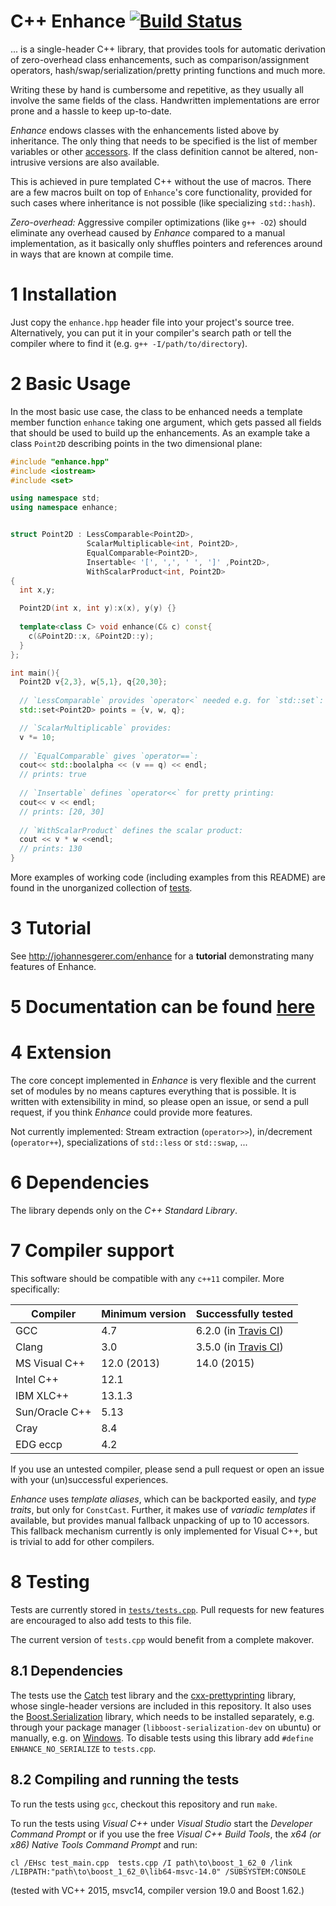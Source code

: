 # C++ Enhance [![Build Status](https://travis-ci.org/johannesgerer/Enhance.svg?branch=master)](https://travis-ci.org/johannesgerer/Enhance)

... is a single-header C++ library, that provides tools for
automatic derivation of zero-overhead class enhancements, such as
comparison/assignment operators, hash/swap/serialization/pretty
printing functions and much more.

Writing these by hand is cumbersome and repetitive, as they usually
all involve the same fields of the class. Handwritten implementations
are error prone and a hassle to keep up-to-date.

*Enhance* endows classes with the enhancements listed above by
inheritance. The only thing that needs to be specified is the list of
member variables or other [accessors](Documentation.md#2-accessors). If the class
definition cannot be altered, non-intrusive versions are also
available.

This is achieved in pure templated C++ without the use of
macros. There are a few macros built on top of `Enhance`'s core
functionality, provided for such cases where inheritance is not
possible (like specializing `std::hash`).

*Zero-overhead:* Aggressive compiler optimizations (like `g++ -O2`)
should eliminate any overhead caused by *Enhance* compared to a manual
implementation, as it basically only shuffles pointers and references
around in ways that are known at compile time.


# 1 Installation

Just copy the `enhance.hpp` header file into your project's source
tree. Alternatively, you can put it in your compiler's search
path or tell the compiler where to find it (e.g. `g++
-I/path/to/directory`).

# 2 Basic Usage

In the most basic use case, the class to be enhanced needs a template
member function `enhance` taking one argument, which gets passed all
fields that should be used to build up the enhancements. As an example
take a class `Point2D` describing points in the two dimensional plane:


```c++
#include "enhance.hpp"
#include <iostream>
#include <set>

using namespace std;
using namespace enhance;


struct Point2D : LessComparable<Point2D>,
                 ScalarMultiplicable<int, Point2D>,
                 EqualComparable<Point2D>,
                 Insertable< '[', ',', ' ', ']' ,Point2D>,
                 WithScalarProduct<int, Point2D>
{
  int x,y;

  Point2D(int x, int y):x(x), y(y) {}
  
  template<class C> void enhance(C& c) const{
    c(&Point2D::x, &Point2D::y);
  }
};

int main(){
  Point2D v{2,3}, w{5,1}, q{20,30};
  
  // `LessComparable` provides `operator<` needed e.g. for `std::set`:
  std::set<Point2D> points = {v, w, q};

  // `ScalarMultiplicable` provides:
  v *= 10;
  
  // `EqualComparable` gives `operator==`:
  cout<< std::boolalpha << (v == q) << endl;
  // prints: true
  
  // `Insertable` defines `operator<<` for pretty printing:
  cout<< v << endl;
  // prints: [20, 30]
  
  // `WithScalarProduct` defines the scalar product:
  cout << v * w <<endl;
  // prints: 130 
}

```

More examples of working code (including examples from this README)
are found in the unorganized collection of [tests](tests/tests.cpp).

# 3 Tutorial

See http://johannesgerer.com/enhance for a **tutorial** demonstrating
many features of Enhance.

# 5 Documentation can be found [here](Documentation.md)

# 4 Extension

The core concept implemented in *Enhance* is very flexible and the
current set of modules by no means captures everything that is
possible. It is written with extensibility in mind, so please open an
issue, or send a pull request, if you think *Enhance* could provide
more features.

Not currently implemented: Stream extraction (`operator>>`),
in/decrement (`operator++`), specializations of `std::less` or
`std::swap`, ...

# 6 Dependencies

The library depends only on the *C++ Standard Library*.

# 7 Compiler support

This software should be compatible with any `c++11` compiler. More specifically:

| Compiler  | Minimum version  | Successfully tested  | 
|---|---|---|
| GCC  |  4.7  |  6.2.0 (in [Travis CI](https://travis-ci.org/johannesgerer/Enhance))  | 
| Clang   | 3.0  |  3.5.0 (in [Travis CI](https://travis-ci.org/johannesgerer/Enhance)) | 
| MS Visual C++  | 12.0 (2013)  | 14.0 (2015)  | 
| Intel C++  | 12.1  |   |
| IBM XLC++  | 13.1.3  |   |
| Sun/Oracle C++  | 5.13  |   |
| Cray  | 8.4  |   |
| EDG eccp  | 4.2  |   |

If you use an untested compiler, please send a pull request or open an
issue with your (un)successful experiences.

*Enhance* uses *template aliases*, which can be backported easily, and
*type traits*, but only for `ConstCast`. Further, it makes use of
*variadic templates* if available, but provides manual fallback
unpacking of up to 10 accessors. This fallback mechanism currently is
only implemented for Visual C++, but is trivial to add for other
compilers.

# 8 Testing

Tests are currently stored in
[`tests/tests.cpp`](tests/tests.cpp). Pull requests for new features
are encouraged to also add tests to this file.

The current version of `tests.cpp` would benefit from a complete
makover.

## 8.1 Dependencies


The tests use the [Catch](https://github.com/philsquared/Catch) test
library and the
[cxx-prettyprinting](https://github.com/louisdx/cxx-prettyprint)
library, whose single-header versions are included in this
repository. It also uses the
[Boost.Serialization](http://www.boost.org/doc/libs/1_62_0/libs/serialization/doc/index.html)
library, which needs to be installed separately, e.g. through your
package manager (`libboost-serialization-dev` on ubuntu) or manually,
e.g.  on
[Windows](https://sourceforge.net/projects/boost/files/boost-binaries/).
To disable tests using this library add `#define ENHANCE_NO_SERIALIZE`
to `tests.cpp`.

## 8.2 Compiling and running the tests

To run the tests using `gcc`, checkout this repository and run
`make`.

To run the tests using *Visual C++* under *Visual Studio* start the
*Developer Command Prompt* or if you use the free *Visual C++ Build
Tools*, the *x64 (or x86) Native Tools Command Prompt* and run:

```
cl /EHsc test_main.cpp  tests.cpp /I path\to\boost_1_62_0 /link /LIBPATH:"path\to\boost_1_62_0\lib64-msvc-14.0" /SUBSYSTEM:CONSOLE
```

(tested with VC++ 2015, msvc14, compiler version 19.0 and Boost 1.62.)
